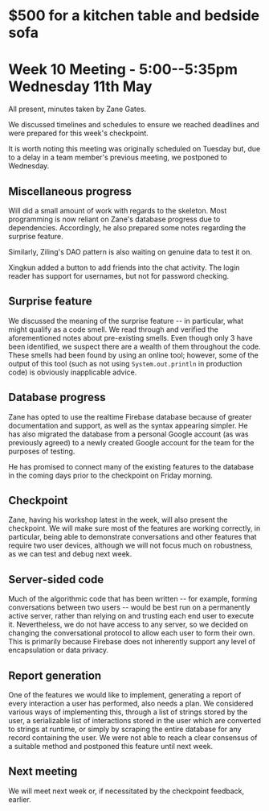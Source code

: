 # $500 for a kitchen table and bedside sofa
# Week 10 Meeting - 5:00--5:35pm Wednesday 11th May

All present, minutes taken by Zane Gates.

We discussed timelines and schedules to ensure we reached deadlines and were prepared for this week's checkpoint.

It is worth noting this meeting was originally scheduled on Tuesday but, due to a delay in a team member's previous meeting, we postponed to Wednesday.

## Miscellaneous progress

Will did a small amount of work with regards to the skeleton. Most programming is now reliant on Zane's database progress due to dependencies. Accordingly, he also prepared some notes regarding the surprise feature.

Similarly, Ziling's DAO pattern is also waiting on genuine data to test it on.

Xingkun added a button to add friends into the chat activity. The login reader has support for usernames, but not for password checking.

## Surprise feature

We discussed the meaning of the surprise feature -- in particular, what might qualify as a code smell. We read through and verified the aforementioned notes about pre-existing smells. Even though only 3 have been identified, we suspect there are a wealth of them throughout the code. These smells had been found by using an online tool; however, some of the output of this tool (such as not using `System.out.println` in production code) is obviously inapplicable advice.

## Database progress

Zane has opted to use the realtime Firebase database because of greater documentation and support, as well as the syntax appearing simpler. He has also migrated the database from a personal Google account (as was previously agreed) to a newly created Google account for the team for the purposes of testing.

He has promised to connect many of the existing features to the database in the coming days prior to the checkpoint on Friday morning.

## Checkpoint

Zane, having his workshop latest in the week, will also present the checkpoint. We will make sure most of the features are working correctly, in particular, being able to demonstrate conversations and other features that require two user devices, although we will not focus much on robustness, as we can test and debug next week.

## Server-sided code

Much of the algorithmic code that has been written -- for example, forming conversations between two users -- would be best run on a permanently active server, rather than relying on and trusting each end user to execute it. Nevertheless, we do not have access to any server, so we decided on changing the conversational protocol to allow each user to form their own. This is primarily because Firebase does not inherently support any level of encapsulation or data privacy.

## Report generation

One of the features we would like to implement, generating a report of every interaction a user has performed, also needs a plan. We considered various ways of implementing this, through a list of strings stored by the user, a serializable list of interactions stored in the user which are converted to strings at runtime, or simply by scraping the entire database for any record containing the user. We were not able to reach a clear consensus of a suitable method and postponed this feature until next week.

## Next meeting

We will meet next week or, if necessitated by the checkpoint feedback, earlier.